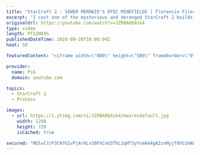 ```yaml
---
title: "StarCraft 2 - SEWER MERMAID'S EPIC MINEFIELDS | Florencio Files #172"
excerpt: "I cast one of the mysterious and deranged StarCraft 2 builds of the one and only, Florencio, the dude that invented the Protoss proxy nexus recall rush.  Florencio Files Playlist: https://www.youtube.com/playlist?list=PLFUDU8AOevUfznFLMRCxI0ez9HZTyL6Tk  Follow Florencio: https://www.twitch.tv/florenciosc"
originalUrl: https://youtube.com/watch?v=JZRBAOQ4ik4
type: video
length: PT22M49S
publishedDateTime: 2020-09-26T16:00:04Z
heat: 50

featuredContent: "<iframe width=\"800\" height=\"500\" frameborder=\"0\" src=\"https://www.youtube.com/embed/JZRBAOQ4ik4\" allow=\"accelerometer; autoplay; encrypted-media; gyroscope; picture-in-picture\" allowfullscreen></iframe>"

provider:
  name: PiG
  domain: youtube.com

topics:
  - StarCraft 2
  - Protoss

images:
  - url: https://i.ytimg.com/vi/JZRBAOQ4ik4/maxresdefault.jpg
    width: 1280
    height: 720
    isCached: true

secured: "MQlwl7/F3CH7GIvPjAr8Lv38FXCnU3ThL1qHT3yYvmA44gA2znMyjf0VG1HANjb/PRQ+nLl0He+8iKN9qUN++Rc9hrvcyKHOKmePXVzobpYZ7jDcEmC2TIBuqg4Yi3ppuEV/2NpvzlZKDiMYtPcuaH3hT66sxpg6J7MiloFIBMFV35EBD0kJdufNwPtjf/VepIvMXGnmL0klAnrC4rQQZ7WgR6HuoBHJAt/qkry8lY2/f1IKkdNYaXrsA5GhW2fr0dqfTf+ddWD7YTkl6Z+rbuOIRR+beSls1l7NC1cpxJu+Hl2VQqQcQJB8+TB/GN8mNDJDVvF5W4ZS2q46O4ZDs9NjiELD1Ca5x4jIC4Q6djSd2GjrO+t7aD6C25aunXZci97gY5XEs6asxy90BOTVSifjJwDRJ30ci//qIdlwg9o=;5yVS9J4MuIuMitWD7K+yxQ=="
---
```


